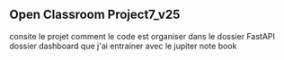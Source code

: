 ## **Open Classroom Project7_v25**
consite le projet 
comment le code est organiser 
dans le dossier FastAPI
dossier dashboard que j'ai entrainer avec le jupiter note book
